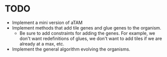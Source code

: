 # TODO
- Implement a mini version of aTAM
- Implement methods that add tile genes and glue genes to the organism.
	- Be sure to add constraints for adding the genes. For example, we don't want redefinitions of glues, we don't want to add tiles if we are already at a max, etc.
- Implement the general algorithm evolving the organisms.